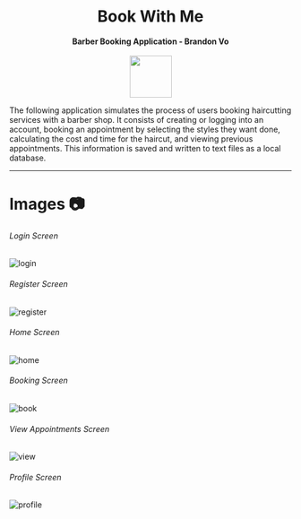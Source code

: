 <h1 align="center">Book With Me</h1>
<p align="center">
  <b>Barber Booking Application - Brandon Vo </b><br>
  <br>
  <img src="https://images.vexels.com/media/users/3/216022/isolated/preview/c2888c116bf8872ce9957fa51caeb6fe-barber-shop-badge-by-vexels.png" width="75" height="75">

<p/>

 The following application simulates the process of users booking haircutting services with a barber shop.
 It consists of creating or logging into an account, booking an appointment by selecting the styles they want done,
 calculating the cost and time for the haircut, and viewing previous appointments.
 This information is saved and written to text files as a local database.

---
# Images 📷
###### Login Screen
![login](https://user-images.githubusercontent.com/76707560/121822155-86332d80-cc6b-11eb-85ef-ed608b5ed248.png)
###### Register Screen
![register](https://user-images.githubusercontent.com/76707560/121822157-892e1e00-cc6b-11eb-8e4a-d61d0399ff5d.png)
###### Home Screen
![home](https://user-images.githubusercontent.com/76707560/121822161-8cc1a500-cc6b-11eb-83d8-34b95c1437ee.png)
###### Booking Screen
![book](https://user-images.githubusercontent.com/76707560/121822163-8e8b6880-cc6b-11eb-94b3-79031307a04d.png)
###### View Appointments Screen
![view](https://user-images.githubusercontent.com/76707560/121822165-90edc280-cc6b-11eb-8808-827127a019b4.png)
###### Profile Screen
![profile](https://user-images.githubusercontent.com/76707560/121822167-92b78600-cc6b-11eb-933a-ced2f435e4be.png)
